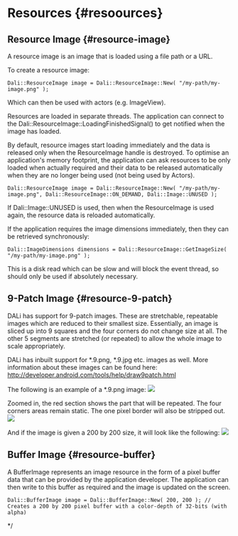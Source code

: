 <!--
/**-->
# Resources {#resoources}

## Resource Image {#resource-image}

A resource image is an image that is loaded using a file path or a URL.

To create a resource image:
~~~{.cpp}
Dali::ResourceImage image = Dali::ResourceImage::New( "/my-path/my-image.png" );
~~~
Which can then be used with actors (e.g. ImageView).

Resources are loaded in separate threads.
The application can connect to the Dali::ResourceImage::LoadingFinishedSignal() to get notified when the image has loaded.

By default, resource images start loading immediately and the data is released only when the ResourceImage handle is destroyed.
To optimise an application's memory footprint, the application can ask resources to be only loaded when actually required and
their data to be released automatically when they are no longer being used (not being used by Actors).
~~~{.cpp}
Dali::ResourceImage image = Dali::ResourceImage::New( "/my-path/my-image.png", Dali::ResourceImage::ON_DEMAND, Dali::Image::UNUSED );
~~~
If Dali::Image::UNUSED is used, then when the ResourceImage is used again, the resource data is reloaded automatically.

If the application requires the image dimensions immediately, then they can be retrieved synchronously:
~~~{.cpp}
Dali::ImageDimensions dimensions = Dali::ResourceImage::GetImageSize( "/my-path/my-image.png" );
~~~
This is a disk read which can be slow and will block the event thread, so should only be used if absolutely necessary.

## 9-Patch Image {#resource-9-patch}

DALi has support for 9-patch images.
These are stretchable, repeatable images which are reduced to their smallest size.
Essentially, an image is sliced up into 9 squares and the four corners do not change size at all.
The other 5 segments are stretched (or repeated) to allow the whole image to scale appropriately.

DALi has inbuilt support for *.9.png, *.9.jpg etc. images as well.
More information about these images can be found here: http://developer.android.com/tools/help/draw9patch.html

The following is an example of a *.9.png image:
![ ](resource/9-patch.png)

Zoomed in, the red section shows the part that will be repeated.
The four corners areas remain static.
The one pixel border will also be stripped out.
![ ](resource/9-patch-zoomed.png)

And if the image is given a 200 by 200 size, it will look like the following:
![ ](resource/9-patch-full.png)

## Buffer Image {#resource-buffer}

A BufferImage represents an image resource in the form of a pixel buffer data that can be provided by the application developer.
The application can then write to this buffer as required and the image is updated on the screen.

~~~{.cpp}
Dali::BufferImage image = Dali::BufferImage::New( 200, 200 ); // Creates a 200 by 200 pixel buffer with a color-depth of 32-bits (with alpha)
~~~

*/
